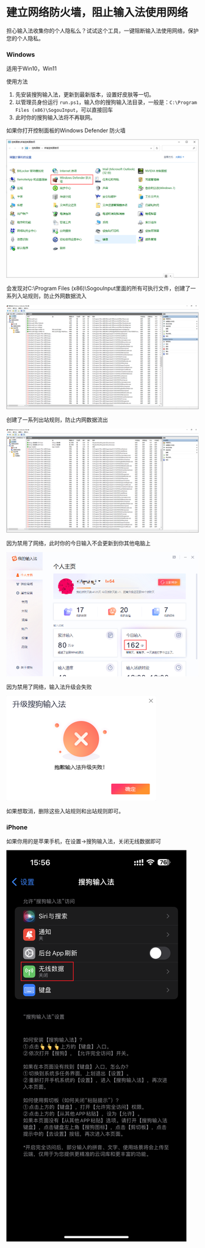 # 建立网络防火墙，阻止输入法使用网络

担心输入法收集你的个人隐私么？试试这个工具，一键阻断输入法使用网络，保护您的个人隐私。



### Windows

适用于Win10，Win11

使用方法

1. 先安装搜狗输入法，更新到最新版本，设置好皮肤等一切。
2. 以管理员身份运行 `run.ps1`，输入你的搜狗输入法目录，一般是：`C:\Program Files (x86)\SogouInput`，可以直接回车
3. 此时你的搜狗输入法将不再联网。



如果你打开控制面板的Windows Defender 防火墙

![](./.resource/control-panel.png)



会发现对C:\Program Files (x86)\SogouInput里面的所有可执行文件，创建了一系列入站规则，防止外网数据流入

![](./.resource/inbound.png)



创建了一系列出站规则，防止内网数据流出

![](./.resource/outbound.png)



因为禁用了网络，此时你的今日输入不会更新到你其他电脑上

![](./.resource/input-update-disabled.png)



因为禁用了网络，输入法升级会失败

![](./.resource/upgrade-disabled.png)





如果想取消，删除这些入站规则和出站规则即可。



### iPhone

如果你用的是苹果手机，在设置->搜狗输入法，关闭无线数据即可

![](./.resource/iOS.PNG)

